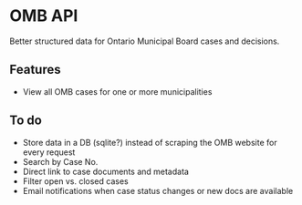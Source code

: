 OMB API
=======

Better structured data for Ontario Municipal Board cases and decisions.

## Features

- View all OMB cases for one or more municipalities

## To do

- Store data in a DB (sqlite?) instead of scraping the OMB website for every request
- Search by Case No.
- Direct link to case documents and metadata
- Filter open vs. closed cases
- Email notifications when case status changes or new docs are available
